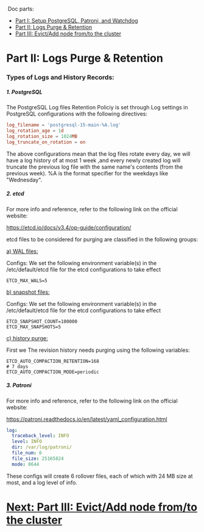 &nbsp;Doc parts:


* [Part I: Setup PostgreSQL, Patroni, and Watchdog ](./Part%20I%20Setup%20PostgreSQL%2C%20Patroni%2C%20and%20Watchdog.md)
* [Part II: Logs Purge &amp; Retention ](./Part%20II%20Logs%20Purge%20%26%20Retention.md)
* [Part III: Evict/Add node from/to the cluster ](./Part%20III%20cluster%20Evict%2DAdd%20node.md)


# Part II: Logs Purge & Retention


### Types of Logs and History Records:

##### 1. PostgreSQL

The PostgreSQL Log files Retention Policiy is set through Log settings in PostgreSQL configurations with
 the following directives:

```conf
log_filename = 'postgresql-15-main-%A.log'
log_rotation_age = 1d
log_rotation_size = 1024MB
log_truncate_on_rotation = on
```

The above configurations mean that the log files rotate every day, we will have a log history of at most 1 week
 ,and every newly created log will truncate the previous log file with the same name's contents (from the 
 previous week). %A is the format specifier for the weekdays like "Wednesday".

##### 2. etcd

For more info and reference, refer to the following link on the official website:

[ https://etcd.io/docs/v3.4/op-guide/configuration/ ](https://etcd.io/docs/v3.4/op-guide/configuration/)

etcd files to be considered for purging are classified in the following groups:

<ins>a) WAL files:</ins>

Configs: We set the following environment variable(s) in the /etc/default/etcd file for the
 etcd configurations to take effect

```shell
ETCD_MAX_WALS=5
```

<ins>b) snapshot files:</ins>

Configs: We set the following environment variable(s) in the /etc/default/etcd file for the
 etcd configurations to take effect

```shell
ETCD_SNAPSHOT_COUNT=100000
ETCD_MAX_SNAPSHOTS=5
```

<ins>c) history purge:</ins>

First we
The revision history needs purging using the following variables:
```shell
ETCD_AUTO_COMPACTION_RETENTION=168
# 7 days
ETCD_AUTO_COMPACTION_MODE=periodic
```

##### 3. Patroni

For more info and reference, refer to the following link on the official website:

[ https://patroni.readthedocs.io/en/latest/yaml_configuration.html ](https://patroni.readthedocs.io/en/latest/yaml_configuration.html)

```yaml
log:
  traceback_level: INFO
  level: INFO
  dir: /var/log/patroni/
  file_num: 6
  file_size: 25165824
  mode: 0644
```

These configs will create 6 rollover files, each of which with 24 MB size at most, and a log level of info.

# [Next: Part III: Evict/Add node from/to the cluster ](./Part%20III%20cluster%20Evict%2DAdd%20node.md)
